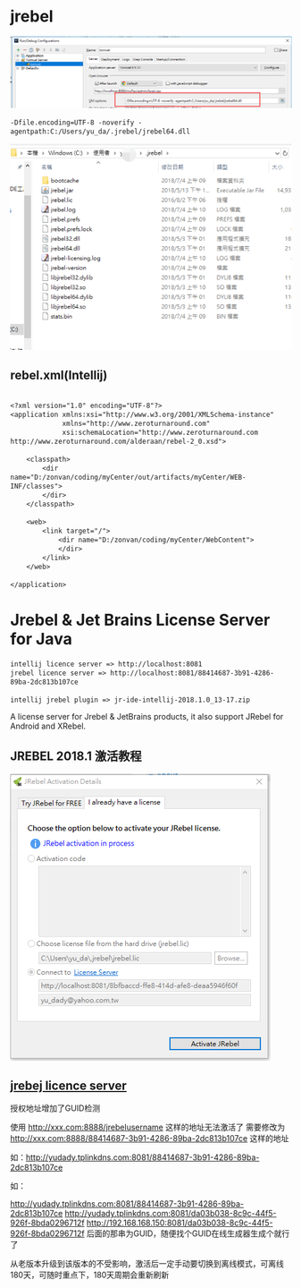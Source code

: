 # jrebel
![](./images/20180704100137.png)
```
-Dfile.encoding=UTF-8 -noverify -agentpath:C:/Users/yu_da/.jrebel/jrebel64.dll 
```
![](./images/20180704100838.png)

## rebel.xml(Intellij)

```

<?xml version="1.0" encoding="UTF-8"?>
<application xmlns:xsi="http://www.w3.org/2001/XMLSchema-instance"
             xmlns="http://www.zeroturnaround.com"
             xsi:schemaLocation="http://www.zeroturnaround.com http://www.zeroturnaround.com/alderaan/rebel-2_0.xsd">

    <classpath>
        <dir name="D:/zonvan/coding/myCenter/out/artifacts/myCenter/WEB-INF/classes">
        </dir>
    </classpath>

    <web>
        <link target="/">
            <dir name="D:/zonvan/coding/myCenter/WebContent">
            </dir>
        </link>
    </web>

</application>

```





# Jrebel & Jet Brains License Server for Java

```
intellij licence server => http://localhost:8081
jrebel licence server => http://localhost:8081/88414687-3b91-4286-89ba-2dc813b107ce

intellij jrebel plugin => jr-ide-intellij-2018.1.0_13-17.zip
```



A license server for Jrebel & JetBrains products, it also support JRebel for Android and XRebel.

## JREBEL 2018.1 激活教程 

![Alt text](active.png)

## [jrebej licence server](https://gitee.com/gsls200808/JrebelLicenseServerforJava)



授权地址增加了GUID检测

使用 http://xxx.com:8888/jrebelusername 这样的地址无法激活了
需要修改为 http://xxx.com:8888/88414687-3b91-4286-89ba-2dc813b107ce 这样的地址

如：http://yudady.tplinkdns.com:8081/88414687-3b91-4286-89ba-2dc813b107ce

如：


http://yudady.tplinkdns.com:8081/88414687-3b91-4286-89ba-2dc813b107ce
http://yudady.tplinkdns.com:8081/da03b038-8c9c-44f5-926f-8bda0296712f
http://192.168.168.150:8081/da03b038-8c9c-44f5-926f-8bda0296712f
后面的那串为GUID，随便找个GUID在线生成器生成个就行了

从老版本升级到该版本的不受影响，激活后一定手动要切换到离线模式，可离线180天，可随时重点下，180天周期会重新刷新

